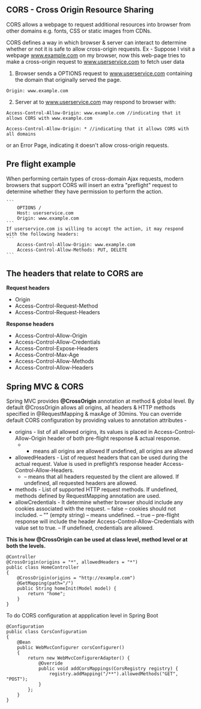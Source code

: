 ## CORS - Cross Origin Resource Sharing

CORS allows a webpage to request additional resources into browser from other domains e.g. fonts, CSS or static 
	images from CDNs.

CORS defines a way in which browser & server can interact to determine whether or not it is safe to allow cross-origin
	requests.
Ex - Suppose I visit a webpage www.example.com on my browser, now this web-page tries to make a cross-origin
		request to www.userservice.com to fetch user data

1. Browser sends a OPTIONS request to www.userservice.com containing the domain that originally served the page.
	
```
Origin: www.example.com		
```
2. Server at to www.userservice.com may respond to browser with:
```
Access-Control-Allow-Origin: www.example.com //indicating that it allows CORS with www.example.com
```
```
Access-Control-Allow-Origin: * //indicating that it allows CORS with all domains
```
or an Error Page, indicating it doesn't allow cross-origin requests.

## Pre flight example
When performing certain types of cross-domain Ajax requests, modern browsers that support CORS will insert an 
extra "preflight" request to determine whether they have permission to perform the action.

	```
		OPTIONS /
		Host: userservice.com
		Origin: www.example.com
	```
	If userservice.com is willing to accept the action, it may respond with the following headers:
	```
		Access-Control-Allow-Origin: www.example.com
		Access-Control-Allow-Methods: PUT, DELETE
	```

## The headers that relate to CORS are
**Request headers**
* Origin
* Access-Control-Request-Method
* Access-Control-Request-Headers

**Response headers**
* Access-Control-Allow-Origin
* Access-Control-Allow-Credentials
* Access-Control-Expose-Headers
* Access-Control-Max-Age
* Access-Control-Allow-Methods
* Access-Control-Allow-Headers

## Spring MVC & CORS
Spring MVC provides **@CrossOrigin** annotation at method & global level. By default @CrossOrigin allows all origins, all headers & HTTP methods specified in @RequestMapping & maxAge of 30mins. You can override default CORS configuration by providing values to annotation attributes -
* origins - list of all allowed origins, its values is placed in Access-Control-Allow-Origin header of both pre-flight response & actual response.
	* - means all origins are allowed
	If undefined, all origins are allowed
* allowedHeaders - List of request headers that can be used during the actual request. Value is used in preflight’s response header Access-Control-Allow-Headers.
	* – means that all headers requested by the client are allowed.
	If undefined, all requested headers are allowed.
* methods - List of supported HTTP request methods. If undefined, methods defined by RequestMapping annotation are used.
* allowCredentials - It determine whether browser should include any cookies associated with the request.
	– false – cookies should not included.
	– "" (empty string) – means undefined.
	– true – pre-flight response will include the header Access-Control-Allow-Credentials with value set to true.
	– If undefined, credentials are allowed.

**This is how @CrossOrigin can be used at class level, method level or at both the levels.**
```
@Controller
@CrossOrigin(origins = "*", allowedHeaders = "*")
public class HomeController
{
    @CrossOrigin(origins = "http://example.com")
    @GetMapping(path="/")
    public String homeInit(Model model) {
        return "home";
    }
}
```

To do CORS configuration at appplication level in Spring Boot
```
@Configuration
public class CorsConfiguration
{
    @Bean
    public WebMvcConfigurer corsConfigurer()
    {
        return new WebMvcConfigurerAdapter() {
            @Override
            public void addCorsMappings(CorsRegistry registry) {
                registry.addMapping("/**").allowedMethods("GET", "POST");
            }
        };
    }
}
```

